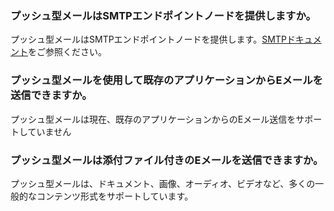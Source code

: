 [](id:que1) 

### プッシュ型メールはSMTPエンドポイントノードを提供しますか。
プッシュ型メールはSMTPエンドポイントノードを提供します。[SMTPドキュメント](https://intl.cloud.tencent.com/document/product/1084/44458)をご参照ください。

[](id:que2) 
### プッシュ型メールを使用して既存のアプリケーションからEメールを送信できますか。
プッシュ型メールは現在、既存のアプリケーションからのEメール送信をサポートしていません

[](id:que3) 
### プッシュ型メールは添付ファイル付きのEメールを送信できますか。
プッシュ型メールは、ドキュメント、画像、オーディオ、ビデオなど、多くの一般的なコンテンツ形式をサポートしています。

